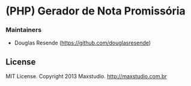 # (PHP) Gerador de Nota Promissória

### Maintainers

* Douglas Resende (https://github.com/douglasresende)

## License

MIT License. Copyright 2013 Maxstudio. http://maxstudio.com.br